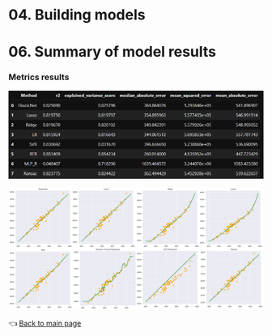 # 04. Building models
# 06. Summary of model results

### Metrics results

![MetricsResults.PNG](https://github.com/MateoMat/PHARMA_WEEKLY_SELL_OUT_ESTIMATION/blob/master/06.Summary%20of%20model%20results/img/MetricsResults.PNG )

![SummaryGraph.PNG](https://github.com/MateoMat/PHARMA_WEEKLY_SELL_OUT_ESTIMATION/blob/master/06.Summary%20of%20model%20results/img/Summary.PNG )

:point_left: [Back to main page](https://github.com/MateoMat/PHARMA_WEEKLY_SELL_OUT_ESTIMATION)













